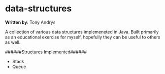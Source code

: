 data-structures
==========

<b>Written by:</b> Tony Andrys

A collection of various data structures implemeneted in Java. Built primarily as an educational exercise for myself, hopefully they can be useful to others as well.

######Structures Implemented######
* Stack
* Queue
